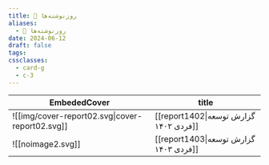 ```yaml
---
title: 📅 روزنوشته‌ها
aliases:
  - 📅 روزنوشته‌ها
date: 2024-06-12
draft: false
tags: 
cssclasses:
  - card-g
  - c-3
---
```


<style>
	.giscus {
		display: none;
		}
</style>


<!-- QueryToSerialize: table without id EmbededCover, "[[" + file.name + "|" + title + "]]" as title FLATTEN choice(typeof(image)="link", embed(link(choice(typeof(image)="link", image, this.file.link))), "![[noimage2.svg]]") AS EmbededCover WHERE draft = false AND parent = [[diary|📅 روزنوشته‌ها]] -->
<!-- SerializedQuery: table without id EmbededCover, "[[" + file.name + "|" + title + "]]" as title FLATTEN choice(typeof(image)="link", embed(link(choice(typeof(image)="link", image, this.file.link))), "![[noimage2.svg]]") AS EmbededCover WHERE draft = false AND parent = [[diary|📅 روزنوشته‌ها]] -->

| EmbededCover                                    | title                                 |
| ----------------------------------------------- | ------------------------------------- |
| ![[img/cover-report02.svg\|cover-report02.svg]] | [[report1402\|گزارش توسعه فردی ۱۴۰۲]] |
| ![[noimage2.svg]]                               | [[report1403\|گزارش توسعه فردی ۱۴۰۳]] |
<!-- SerializedQuery END -->

